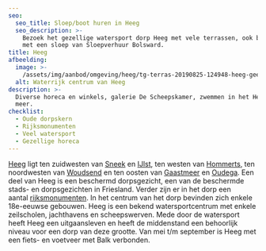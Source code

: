 ```yaml
---
seo:
  seo_title: Sloep/boot huren in Heeg
  seo_description: >-
    Bezoek het gezellige watersport dorp Heeg met vele terrassen, ook bereikbaar
    met een sloep van Sloepverhuur Bolsward.
title: Heeg
afbeelding:
  image: >-
    /assets/img/aanbod/omgeving/heeg/tg-terras-20190825-124948-heeg-geenmodelverklaring-lr-3651046182.jpeg
  alt: Waterrijk centrum van Heeg
description: >-
  Diverse horeca en winkels, galerie De Scheepskamer, zwemmen in het Heeger
  meer.
checklist:
  - Oude dorpskern
  - Rijksmonumenten
  - Veel watersport
  - Gezellige horeca
---
```


<a target="_blank" rel="noopener" href="https://nl.wikipedia.org/wiki/Heeg">Heeg</a> ligt ten zuidwesten van&nbsp;<a target="_blank" rel="noopener" href="https://nl.wikipedia.org/wiki/Sneek_(stad)">Sneek</a>&nbsp;en&nbsp;<a target="_blank" rel="noopener" href="https://nl.wikipedia.org/wiki/IJlst_(stad)">IJlst</a>, ten westen van&nbsp;<a target="_blank" rel="noopener" href="https://nl.wikipedia.org/wiki/Hommerts">Hommerts</a>, ten noordwesten van&nbsp;<a target="_blank" rel="noopener" href="https://nl.wikipedia.org/wiki/Woudsend">Woudsend</a>&nbsp;en ten oosten van&nbsp;<a target="_blank" rel="noopener" href="https://nl.wikipedia.org/wiki/Gaastmeer">Gaastmeer</a>&nbsp;en&nbsp;<a target="_blank" rel="noopener" href="https://nl.wikipedia.org/wiki/Oudega_(S%C3%BAdwest-Frysl%C3%A2n)">Oudega</a>. Een deel van Heeg is een beschermd dorpsgezicht, een van de beschermde stads- en dorpsgezichten in Friesland. Verder zijn er in het dorp een aantal&nbsp;<a target="_blank" rel="noopener" href="https://nl.wikipedia.org/wiki/Lijst_van_rijksmonumenten_in_Heeg">rijksmonumenten</a>. In het centrum van het dorp bevinden zich enkele 18e-eeuwse gebouwen. Heeg is een bekend watersportcentrum met enkele zeilscholen, jachthavens en scheepswerven. Mede door de watersport heeft Heeg een uitgaansleven en heeft de middenstand een behoorlijk niveau voor een dorp van deze grootte. Van mei t/m september is Heeg met een fiets- en voetveer met Balk verbonden.
